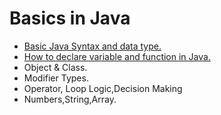# Basics in Java

- [Basic Java Syntax and data type.](./java/basics_java_syntax.md)
- [How to declare variable and function in Java.](./java/variable_function_in_java.md)
- Object & Class.
- Modifier Types.
- Operator, Loop Logic,Decision Making
- Numbers,String,Array.